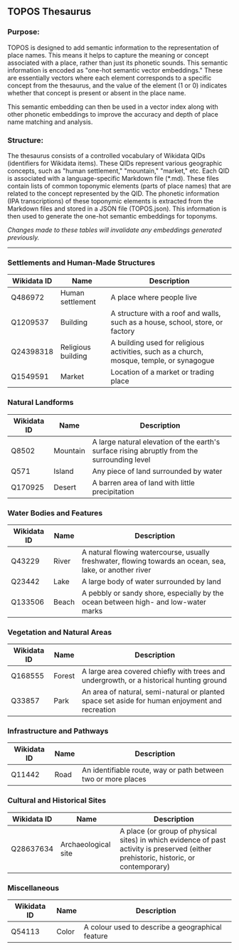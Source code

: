 ## TOPOS Thesaurus

### Purpose:

TOPOS is designed to add semantic information to the representation of place names. This means it helps to capture the meaning or concept associated with a place, rather than just its phonetic sounds.
This semantic information is encoded as "one-hot semantic vector embeddings." These are essentially vectors where each element corresponds to a specific concept from the thesaurus, and the value of the element (1 or 0) indicates whether that concept is present or absent in the place name.

This semantic embedding can then be used in a vector index along with other phonetic embeddings to improve the accuracy and depth of place name matching and analysis.

### Structure:

The thesaurus consists of a controlled vocabulary of Wikidata QIDs (identifiers for Wikidata items). These QIDs represent various geographic concepts, such as "human settlement," "mountain," "market," etc.
Each QID is associated with a language-specific Markdown file (*.md). These files contain lists of common toponymic elements (parts of place names) that are related to the concept represented by the QID.
The phonetic information (IPA transcriptions) of these toponymic elements is extracted from the Markdown files and stored in a JSON file (TOPOS.json).
This information is then used to generate the one-hot semantic embeddings for toponyms.

*Changes made to these tables will invalidate any embeddings generated previously.*

---

### Settlements and Human-Made Structures
| Wikidata ID  | Name                 | Description |
|-------------|----------------------|-------------|
| Q486972     | Human settlement      | A place where people live |
| Q1209537    | Building              | A structure with a roof and walls, such as a house, school, store, or factory |
| Q24398318   | Religious building    | A building used for religious activities, such as a church, mosque, temple, or synagogue |
| Q1549591    | Market                | Location of a market or trading place |

### Natural Landforms
| Wikidata ID  | Name                 | Description |
|-------------|----------------------|-------------|
| Q8502       | Mountain              | A large natural elevation of the earth's surface rising abruptly from the surrounding level |
| Q571        | Island                | Any piece of land surrounded by water |
| Q170925     | Desert                | A barren area of land with little precipitation |

### Water Bodies and Features
| Wikidata ID  | Name                 | Description |
|-------------|----------------------|-------------|
| Q43229      | River                 | A natural flowing watercourse, usually freshwater, flowing towards an ocean, sea, lake, or another river |
| Q23442      | Lake                  | A large body of water surrounded by land |
| Q133506     | Beach                 | A pebbly or sandy shore, especially by the ocean between high- and low-water marks |

### Vegetation and Natural Areas
| Wikidata ID  | Name                 | Description |
|-------------|----------------------|-------------|
| Q168555     | Forest                | A large area covered chiefly with trees and undergrowth, or a historical hunting ground |
| Q33857      | Park                  | An area of natural, semi-natural or planted space set aside for human enjoyment and recreation |

### Infrastructure and Pathways
| Wikidata ID  | Name                 | Description |
|-------------|----------------------|-------------|
| Q11442      | Road                  | An identifiable route, way or path between two or more places |

### Cultural and Historical Sites
| Wikidata ID  | Name                 | Description |
|-------------|----------------------|-------------|
| Q28637634   | Archaeological site   | A place (or group of physical sites) in which evidence of past activity is preserved (either prehistoric, historic, or contemporary) |

### Miscellaneous
| Wikidata ID  | Name                 | Description |
|-------------|----------------------|-------------|
| Q54113      | Color                 | A colour used to describe a geographical feature |


